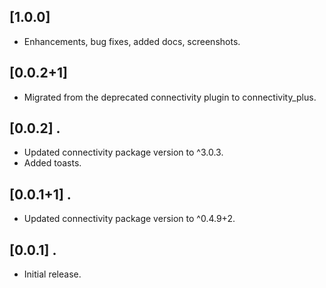 ## [1.0.0]
- Enhancements, bug fixes, added docs, screenshots.

## [0.0.2+1]
- Migrated from the deprecated connectivity plugin to connectivity_plus.

## [0.0.2] .

* Updated connectivity package version to ^3.0.3.
* Added toasts.

## [0.0.1+1] .

* Updated connectivity package version to ^0.4.9+2.

## [0.0.1] .

* Initial release.
